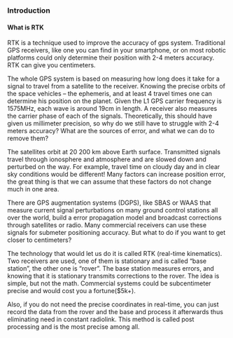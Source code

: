 ### Introduction

#### What is RTK

RTK is a technique used to improve the accuracy of gps system. Traditional GPS receivers, like one you can find in your smartphone, or on most robotic platforms could only determine  their position with 2-4 meters accuracy. RTK can give you centimeters.

The whole GPS system is based on measuring how long does it take for a signal to travel from a satellite to the receiver. Knowing the precise orbits of the space vehicles – the ephemeris, and at least 4 travel times one can determine his position on the planet.
Given the L1 GPS carrier frequency is 1575MHz, each wave is around 19cm in length. A receiver also measures the carrier phase of each of the signals. Theoretically, this should have given  us millimeter precision, so why do we still have to struggle with 2-4 meters accuracy? What are the sources of error, and what we can do to remove them?

The satellites orbit at 20 200 km above Earth surface. Transmitted signals travel through ionosphere and atmosphere and are slowed down and perturbed on the way. For example, travel time on cloudy day and in clear sky conditions would be different! Many factors can increase position error, the great thing is that we can assume that these factors do not change much in one area.

There are GPS augmentation systems (DGPS), like SBAS or WAAS that measure current signal perturbations on many ground control stations all over the world, build a error propagation model and broadcast corrections through satellites or radio. Many commercial receivers can use these signals for submeter positioning accuracy. But what to do if you want to get closer to centimeters?

The technology that would let us do it is called RTK (real-time kinematics). Two receivers are used, one of them is stationary and is called “base station”, the other one is “rover”. The base station measures errors, and knowing that it is stationary transmits corrections to the rover. The idea is simple, but not the math. Commercial systems could be subcentimeter precise and would cost you a fortune($5k+).

Also, if you do not need the precise coordinates in real-time, you can just record the data from the rover and the base and process it afterwards thus eliminating need in constant radiolink. This method is called post processing and is the most precise among all.
